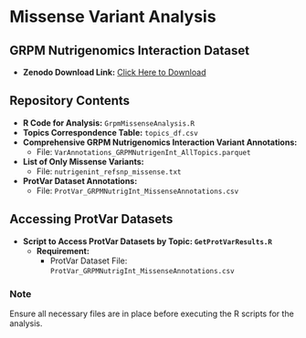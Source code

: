 # Missense Variant Analysis

## GRPM Nutrigenomics Interaction Dataset

- **Zenodo Download Link:** [Click Here to Download](https://zenodo.org/records/14052302/files/nutrigenetic_dataset.zip?download=1)

## Repository Contents

- **R Code for Analysis:** `GrpmMissenseAnalysis.R`
- **Topics Correspondence Table:** `topics_df.csv`
- **Comprehensive GRPM Nutrigenomics Interaction Variant Annotations:**
  - File: `VarAnnotations_GRPMNutrigenInt_AllTopics.parquet`
- **List of Only Missense Variants:**
  - File: `nutrigenint_refsnp_missense.txt`
- **ProtVar Dataset Annotations:**
  - File: `ProtVar_GRPMNutrigInt_MissenseAnnotations.csv`

## Accessing ProtVar Datasets

- **Script to Access ProtVar Datasets by Topic: `GetProtVarResults.R`**
  - **Requirement:**
    - ProtVar Dataset File: `ProtVar_GRPMNutrigInt_MissenseAnnotations.csv`

### Note
Ensure all necessary files are in place before executing the R scripts for the analysis.